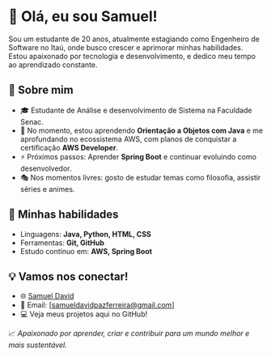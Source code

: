 # 👋 Olá, eu sou Samuel!

Sou um estudante de 20 anos, atualmente estagiando como Engenheiro de Software no Itaú, onde busco crescer e aprimorar minhas habilidades. Estou apaixonado por tecnologia e desenvolvimento, e dedico meu tempo ao aprendizado constante.

## 🚀 Sobre mim
- 🎓 Estudante de Análise e desenvolvimento de Sistema na Faculdade Senac.
- 🌱 No momento, estou aprendendo **Orientação a Objetos com Java** e me aprofundando no ecossistema AWS, com planos de conquistar a certificação **AWS Developer**.
- ⚡ Próximos passos: Aprender **Spring Boot** e continuar evoluindo como desenvolvedor.
- 🎭 Nos momentos livres: gosto de estudar temas como filosofia, assistir séries e animes.

## 💼 Minhas habilidades
- Linguagens: **Java, Python, HTML, CSS**
- Ferramentas: **Git, GitHub**
- Estudo contínuo em: **AWS, Spring Boot**

## 💡 Vamos nos conectar!
- 🌐 [Samuel David](www.linkedin.com/in/samuel-david-paz)
- 📧 Email: [samueldavidpazferreira@gmail.com]
- 💻 Veja meus projetos aqui no GitHub!

📈 *Apaixonado por aprender, criar e contribuir para um mundo melhor e mais sustentável.*

